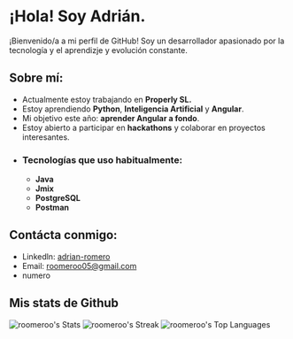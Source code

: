 
# ¡Hola! Soy Adrián.

¡Bienvenido/a a mi perfil de GitHub! Soy un desarrollador apasionado por la tecnología y el aprendizje y evolución constante.

## Sobre mí:

- Actualmente estoy trabajando en **Properly SL.**
- Estoy aprendiendo **Python**, **Inteligencia Artificial** y **Angular**.
- Mi objetivo este año: **aprender Angular a fondo**.
- Estoy abierto a participar en **hackathons** y colaborar en proyectos interesantes.
- ### Tecnologías que uso habitualmente:
  - **Java**
  - **Jmix**
  - **PostgreSQL**
  - **Postman**

## Contácta conmigo:
- Linkedln: [adrian-romero](https://www.linkedin.com/in/adrian-romero-627b6b324/)
- Email: [roomeroo05@gmail.com](mailto:roomeroo05@gmail.com)
- numero

## Mis stats de Github

![roomeroo's Stats](https://github-readme-stats.vercel.app/api?username=roomeroo&theme=dracula&show_icons=true&hide_border=true&count_private=false)
![roomeroo's Streak](https://github-readme-streak-stats.herokuapp.com/?user=roomeroo&theme=dracula&hide_border=true)
![roomeroo's Top Languages](https://github-readme-stats.vercel.app/api/top-langs/?username=roomeroo&theme=dracula&show_icons=true&hide_border=true&layout=compact)
